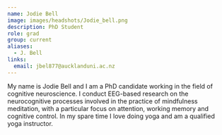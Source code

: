 ```yaml
---
name: Jodie Bell
image: images/headshots/Jodie_bell.png
description: PhD Student
role: grad
group: current
aliases:
  - J. Bell
links:
  email: jbel877@aucklanduni.ac.nz
---
```


My name is Jodie Bell and I am a PhD candidate working in the field of cognitive neuroscience. I conduct EEG-based research on the neurocognitive processes involved in the practice of mindfulness meditation, with a particular focus on attention, working memory and cognitive control. In my spare time I love doing yoga and am a qualified yoga instructor.
